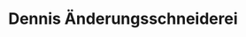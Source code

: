 ---
title: "Dennis Änderungsschneiderei"
url: /kleve/dennis-aenderungsschneiderei/
shop: Schneiderei
---